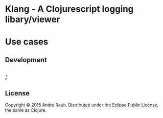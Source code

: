 # Klang - A Clojurescript logging libary/viewer

# Use cases

## Development

## ;

 
## License

Copyright &copy; 2015 Andre Rauh. Distributed under the
[Eclipse Public License][], the same as Clojure.


[Eclipse Public License]: <https://raw2.github.com/ptaoussanis/timbre/master/LICENSE>

